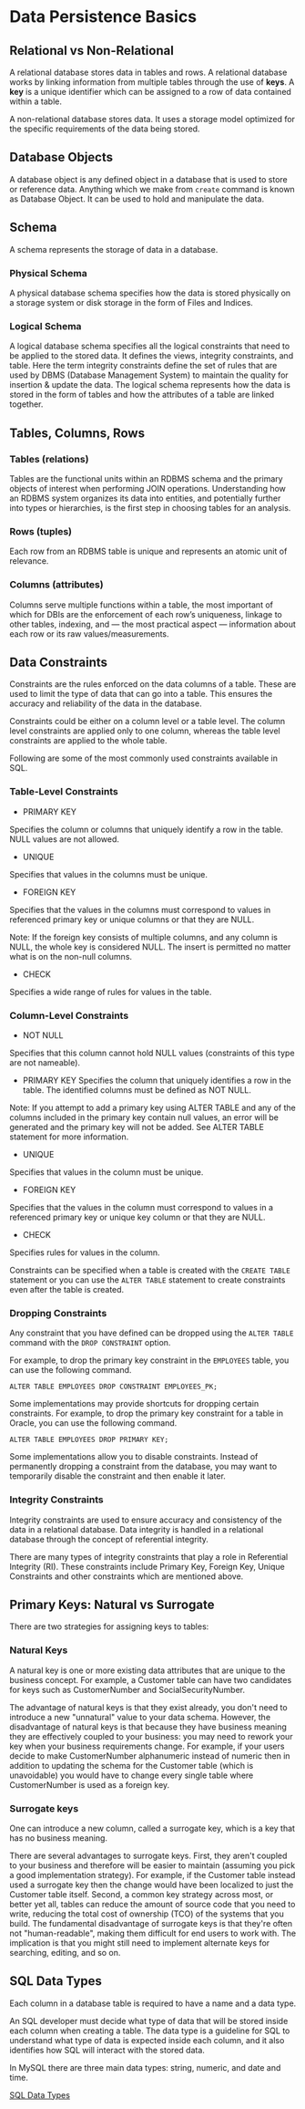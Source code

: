 # Data Persistence Basics

## Relational vs Non-Relational
A relational database stores data in tables and rows. 
A relational database works by linking information from multiple 
tables through the use of **keys**. A **key** is a unique
identifier which can be assigned to a row of data contained
within a table.

A non-relational database stores data. It uses a storage model
optimized for the specific requirements of the data being stored.

## Database Objects
A database object is any defined object in a database that is 
used to store or reference data. Anything which we make from 
`create` command is known as Database Object. It can be used to 
hold and manipulate the data.

## Schema
A schema represents the storage of data in a database.

### Physical Schema
A physical database schema specifies how the data is stored 
physically on a storage system or disk storage in the form 
of Files and Indices.

### Logical Schema
A logical database schema specifies all the logical constraints 
that need to be applied to the stored data. It defines the 
views, integrity constraints, and table. Here the term 
integrity constraints define the set of rules that are used 
by DBMS (Database Management System) to maintain the quality 
for insertion & update the data. The logical schema represents 
how the data is stored in the form of tables and how the 
attributes of a table are linked together.

## Tables, Columns, Rows
### Tables (relations)
Tables are the functional units within an RDBMS schema and 
the primary objects of interest when performing JOIN operations. 
Understanding how an RDBMS system organizes its data into 
entities, and potentially further into types or hierarchies, 
is the first step in choosing tables for an analysis. 

### Rows (tuples)
Each row from an RDBMS table is unique and represents 
an atomic unit of relevance.

### Columns (attributes)
Columns serve multiple functions within a table, the most 
important of which for DBIs are the enforcement of each 
row’s uniqueness, linkage to other tables, indexing, and — 
the most practical aspect — information about each row or its 
raw values/measurements.

## Data Constraints
Constraints are the rules enforced on the data columns of a 
table. These are used to limit the type of data that can go 
into a table. This ensures the accuracy and reliability of 
the data in the database.

Constraints could be either on a column level or a table level. 
The column level constraints are applied only to one column, 
whereas the table level constraints are applied to the whole table.

Following are some of the most commonly used constraints available 
in SQL.

### Table-Level Constraints

* PRIMARY KEY

Specifies the column or columns that uniquely identify a row 
in the table. NULL values are not allowed.

* UNIQUE

Specifies that values in the columns must be unique.

* FOREIGN KEY

Specifies that the values in the columns must correspond to values in referenced primary key or unique columns or that they are NULL.

Note: If the foreign key consists of multiple columns, and 
any column is NULL, the whole key is considered NULL. The 
insert is permitted no matter what is on the non-null columns.

* CHECK

Specifies a wide range of rules for values in the table.


### Column-Level Constraints
* NOT NULL

Specifies that this column cannot hold NULL values 
(constraints of this type are not nameable).

* PRIMARY KEY
Specifies the column that uniquely identifies a row in the table.
The identified columns must be defined as NOT NULL.

Note: If you attempt to add a primary key using ALTER TABLE and 
any of the columns included in the primary key contain null 
values, an error will be generated and the primary key will not 
be added. See ALTER TABLE statement for more information.

* UNIQUE

Specifies that values in the column must be unique.

* FOREIGN KEY

Specifies that the values in the column must correspond to 
values in a referenced primary key or unique key column or 
that they are NULL.

* CHECK

Specifies rules for values in the column.

Constraints can be specified when a table is created with the
`CREATE TABLE` statement or you can use the `ALTER TABLE` statement
to create constraints even after the table is created.

### Dropping Constraints
Any constraint that you have defined can be dropped using the 
`ALTER TABLE` command with the `DROP CONSTRAINT` option.

For example, to drop the primary key constraint in the `EMPLOYEES` 
table, you can use the following command.

`ALTER TABLE EMPLOYEES DROP CONSTRAINT EMPLOYEES_PK;`

Some implementations may provide shortcuts for dropping certain 
constraints. For example, to drop the primary key constraint 
for a table in Oracle, you can use the following command.

`ALTER TABLE EMPLOYEES DROP PRIMARY KEY;`

Some implementations allow you to disable constraints. 
Instead of permanently dropping a constraint from the database, 
you may want to temporarily disable the constraint and then 
enable it later.

### Integrity Constraints
Integrity constraints are used to ensure accuracy and 
consistency of the data in a relational database. Data 
integrity is handled in a relational database through the 
concept of referential integrity.

There are many types of integrity constraints that play a role 
in Referential Integrity (RI). These constraints include 
Primary Key, Foreign Key, Unique Constraints and other 
constraints which are mentioned above.

## Primary Keys: Natural vs Surrogate
There are two strategies for assigning keys to tables:

### Natural Keys

A natural key is one or more existing data 
attributes that are unique to the business concept. For example, a 
Customer table can have two candidates for keys such as 
CustomerNumber and SocialSecurityNumber.

The advantage of natural keys is that they exist already,
you don't need to introduce a new "unnatural" value to your
data schema. However, the disadvantage of natural keys is that
because they have business meaning they are effectively coupled
to your business: you may need to rework your key when your
business requirements change. For example, if your users decide
to make CustomerNumber alphanumeric instead of numeric then in
addition to updating the schema for the Customer table (which
is unavoidable) you would have to change every single table
where CustomerNumber is used as a foreign key.

### Surrogate keys 

One can introduce a new column, called a surrogate key, 
which is a key that has no business meaning. 


There are several advantages to surrogate keys. First, they 
aren't coupled to your business and therefore will be easier 
to maintain (assuming you pick a good implementation strategy). 
For example, if the Customer table instead used a surrogate 
key then the change would have been localized to just the 
Customer table itself. Second, a common key strategy across most, 
or better yet all, tables can reduce the amount of source code that 
you need to write, reducing the total cost of ownership (TCO) 
of the systems that you build. The fundamental disadvantage of 
surrogate keys is that they're often not "human-readable", 
making them difficult for end users to work with. The 
implication is that you might still need to implement 
alternate keys for searching, editing, and so on.

## SQL Data Types
Each column in a database table is required to have a name 
and a data type.

An SQL developer must decide what type of data that will 
be stored inside each column when creating a table. The 
data type is a guideline for SQL to understand what type of 
data is expected inside each column, and it also identifies 
how SQL will interact with the stored data.

In MySQL there are three main data types: string, numeric, and date and time.

<a href="https://www.w3schools.com/sql/sql_datatypes.asp">
SQL Data Types
</a>

